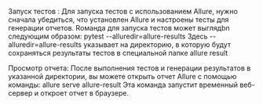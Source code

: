 Запуск тестов :
Для запуска тестов с использованием Allure, нужно сначала убедиться, что  установлен Allure и настроены тесты для генерации отчетов. Rоманда для запуска тестов может выглядbn следующим образом: 
pytest --alluredir=allure-results
Здесь --alluredir=allure-results указывает на директорию, в которую будут сохраняться результаты тестов в специальной папке allure result

Просмотр отчета: После выполнения тестов и генерации результатов в указанной директории, вы можете открыть отчет Allure с помощью команды:
allure serve allure-result
Эта команда запустит временный веб-сервер и откроет отчет в браузере.
